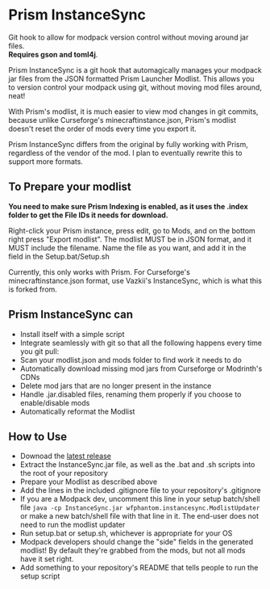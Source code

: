 # Prism InstanceSync
Git hook to allow for modpack version control without moving around jar files.  
**Requires gson and toml4j**.

Prism InstanceSync is a git hook that automagically manages your modpack jar files from the JSON formatted Prism Launcher Modlist. This allows you to version control your modpack using git, without moving mod files around, neat!

With Prism's modlist, it is much easier to view mod changes in git commits, because unlike Curseforge's minecraftinstance.json, Prism's modlist doesn't reset the order of mods every time you export it.

Prism InstanceSync differs from the original by fully working with Prism, regardless of the vendor of the mod. I plan to eventually rewrite this to support more formats.


## To Prepare your modlist
**You need to make sure Prism Indexing is enabled, as it uses the .index folder to get the File IDs it needs for download.**

Right-click your Prism instance, press edit, go to Mods, and on the bottom right press "Export modlist". The modlist MUST be in JSON format, and it MUST include the filename. Name the file as you want, and add it in the field in the Setup.bat/Setup.sh

Currently, this only works with Prism. For Curseforge's minecraftinstance.json format, use Vazkii's InstanceSync, which is what this is forked from.

## Prism InstanceSync can
* Install itself with a simple script
* Integrate seamlessly with git so that all the following happens every time you git pull:
* Scan your modlist.json and mods folder to find work it needs to do
* Automatically download missing mod jars from Curseforge or Modrinth's CDNs
* Delete mod jars that are no longer present in the instance
* Handle .jar.disabled files, renaming them properly if you choose to enable/disable mods
* Automatically reformat the Modlist 

## How to Use

* Downoad the [latest release](https://github.com/WFPhantom/PrismInstanceSync/releases)
* Extract the InstanceSync.jar file, as well as the .bat and .sh scripts into the root of your repository
* Prepare your Modlist as described above
* Add the lines in the included .gitignore file to your repository's .gitignore
* If you are a Modpack dev, uncomment this line in your setup batch/shell file `java -cp InstanceSync.jar wfphantom.instancesync.ModlistUpdater` or make a new batch/shell file with that line in it. The end-user does not need to run the modlist updater
* Run  setup.bat or setup.sh, whichever is appropriate for your OS
* Modpack developers should change the "side" fields in the generated modlist! By default they're grabbed from the mods, but not all mods have it set right.
* Add something to your repository's README that tells people to run the setup script
